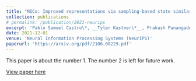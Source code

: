 ```yaml
---
title: "MICo: Improved representations via sampling-based state similarity for Markov decision processes"
collection: publications
# permalink: /publication/2021-neurips
excerpt: 'Pablo Samuel Castro\*, __Tyler Kastner\*__, Prakash Panangaden, Mark Rowland'
date: 2021-12-01
venue: 'Neural Information Processing Systems (NeurIPS)'
paperurl: 'https://arxiv.org/pdf/2106.08229.pdf'
---
```

This paper is about the number 1. The number 2 is left for future work.

[View paper here](https://arxiv.org/pdf/2106.08229.pdf)
